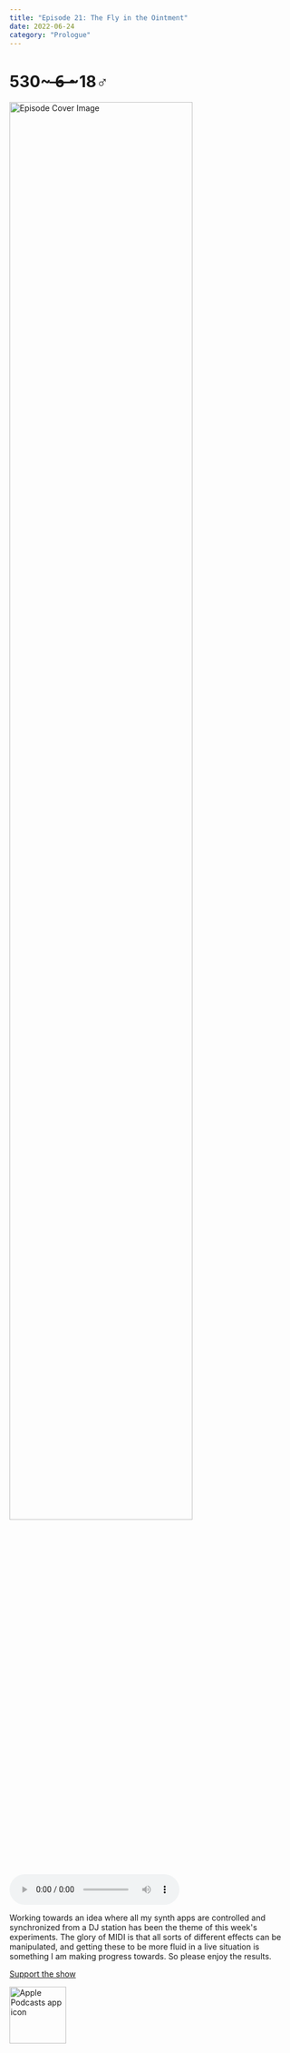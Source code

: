 ```yaml
---
title: "Episode 21: The Fly in the Ointment"
date: 2022-06-24
category: "Prologue"
---
```

# 530~ ̶6̶ ̶~18♂
<img src="https://artwork.captivate.fm/22e07fc6-2960-4348-9bb3-0a64a805ec8e/60854458c4d1acdf4e1c2f79c4137142d85d78e379bdafbd69bd34c85f5819ad.jpg" alt="Episode Cover Image" width=80%/>
<audio controls>
  <source src="https://podcasts.captivate.fm/media/b610f443-b564-4626-bd2e-84e51ce8e21b/10850642-episode-21-the-fly-in-the-ointment.mp3" type="audio/mpeg">
  Your browser does not support the audio element.
</audio>

<p>Working towards an idea where all my synth apps are controlled and synchronized from a DJ station has been the theme of this week&apos;s experiments. The glory of MIDI is that all sorts of different effects can be manipulated, and getting these to be more fluid in a live situation is something I am making progress towards. So please enjoy the results.</p><a rel="payment" href="https://www.paypal.com/donate/?hosted_button_id=WX3GRUK5BHJLS">Support the show</a>

<a href="https://podcasts.apple.com/us/podcast/living-room-music/id1608791560?tscg=30200&itsct=podcast_box_appicon&ls=1&mttnsubad=1608791560" style="display: inline-block;"><img src="https://toolbox.marketingtools.apple.com/api/v2/badges/app-icon-podcasts/standard/en-us" alt="Apple Podcasts app icon" style="width: 100px; height: 100px; vertical-align: middle; object-fit: contain;" /></a>
    
